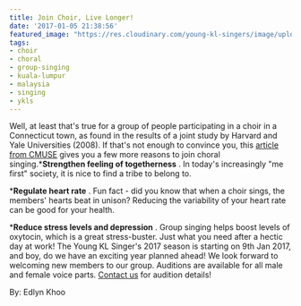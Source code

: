 ```yaml
---
title: Join Choir, Live Longer!
date: '2017-01-05 21:38:56'
featured_image: "https://res.cloudinary.com/young-kl-singers/image/upload/c_fill,g_center,h_900,w_1600/v1521057924/20151210-YKLS-Chriastmas-Countdown-3-Days-Group.jpg"
tags:
- choir
- choral
- group-singing
- kuala-lumpur
- malaysia
- singing
- ykls
---
```


Well, at least that's true for a group of people participating in a choir in a Connecticut town, as found in the results of a joint study by Harvard and Yale Universities (2008). If that's not enough to convince you, this
[article from CMUSE](http://www.cmuse.org/psychological-and-physical-benefits-of-choral-singing/) gives you a few more reasons to join choral singing.***Strengthen feeling of togetherness**
. In today's increasingly "me first" society, it is nice to find a tribe to belong to.


***Regulate heart rate**
. Fun fact - did you know that when a choir sings, the members' hearts beat in unison? Reducing the variability of your heart rate can be good for your health.


***Reduce stress levels and depression**
. Group singing helps boost levels of oxytocin, which is a great stress-buster. Just what you need after a hectic day at work!
The Young KL Singer's 2017 season is starting on 9th Jan 2017, and boy, do we have an exciting year planned ahead! We look forward to welcoming new members to our group. Auditions are available for all male and female voice parts.
[Contact us](http://www.youngklsingers.com/contact-and-subscribe/) for audition details!

By: Edlyn Khoo
